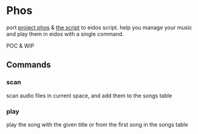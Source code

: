# Phos

port [project phos](https://github.com/mayneyao/phos) & [the script](https://www.notion.so/play-d1446c545e4c47a48603381052c3dbb7) to eidos script. help you manage your music and play them in eidos with a single command.

POC & WIP

## Commands

### scan

scan audio files in current space, and add them to the songs table

### play

play the song with the given title or from the first song in the songs table
